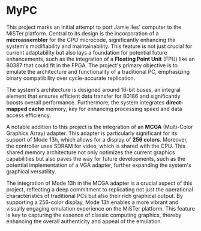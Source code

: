 # MyPC

This project marks an initial attempt to port Jamie Iles' computer to the MiSTer platform. Central to its design is the incorporation of a **microassembler** for the CPU microcode, significantly enhancing the system's modifiability and maintainability. This feature is not just crucial for current adaptability but also lays a foundation for potential future enhancements, such as the integration of a **Floating Point Unit** (FPU) like an 80387 that could fit in the FPGA. The project's primary objective is to emulate the architecture and functionality of a traditional PC, emphasizing binary compatibility over cycle-accurate replication.

The system's architecture is designed around 16-bit buses, an integral element that ensures efficient data transfer for 80186 and significantly boosts overall performance. Furthermore, the system integrates **direct-mapped cache** memory, key for enhancing processing speed and data access efficiency.

A notable addition to this project is the integration of an **MCGA** (Multi-Color Graphics Array) adapter. This adapter is particularly significant for its support of Mode 13h, which allows for a display of **256 colors**. Moreover, the controller uses SDRAM for video, which is shared with the CPU. This shared memory architecture not only optimizes the current graphics capabilities but also paves the way for future developments, such as the potential implementation of a VGA adapter, further expanding the system's graphical versatility.

The integration of Mode 13h in the MCGA adapter is a crucial aspect of this project, reflecting a deep commitment to replicating not just the operational characteristics of traditional PCs but also their rich graphical output. By supporting a 256-color display, Mode 13h enables a more vibrant and visually engaging emulation experience on the MiSTer platform. This feature is key to capturing the essence of classic computing graphics, thereby enhancing the overall authenticity and appeal of the emulation.
